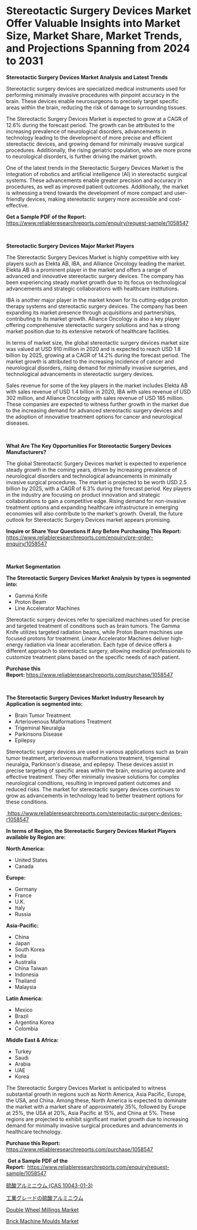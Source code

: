 <p><h1>Stereotactic Surgery Devices Market Offer Valuable Insights into Market Size, Market Share, Market Trends, and Projections Spanning from 2024 to 2031</h1></p><p><strong>Stereotactic Surgery Devices Market Analysis and Latest Trends</strong></p>
<p><p>Stereotactic surgery devices are specialized medical instruments used for performing minimally invasive procedures with pinpoint accuracy in the brain. These devices enable neurosurgeons to precisely target specific areas within the brain, reducing the risk of damage to surrounding tissues.</p><p>The Stereotactic Surgery Devices Market is expected to grow at a CAGR of 12.6% during the forecast period. The growth can be attributed to the increasing prevalence of neurological disorders, advancements in technology leading to the development of more precise and efficient stereotactic devices, and growing demand for minimally invasive surgical procedures. Additionally, the rising geriatric population, who are more prone to neurological disorders, is further driving the market growth.</p><p>One of the latest trends in the Stereotactic Surgery Devices Market is the integration of robotics and artificial intelligence (AI) in stereotactic surgical systems. These advancements enable greater precision and accuracy in procedures, as well as improved patient outcomes. Additionally, the market is witnessing a trend towards the development of more compact and user-friendly devices, making stereotactic surgery more accessible and cost-effective.</p></p>
<p><strong>Get a Sample PDF of the Report:&nbsp;</strong> <a href="https://www.reliableresearchreports.com/enquiry/request-sample/1058547">https://www.reliableresearchreports.com/enquiry/request-sample/1058547</a></p>
<p>&nbsp;</p>
<p><strong>Stereotactic Surgery Devices Major Market Players</strong></p>
<p><p>The Stereotactic Surgery Devices Market is highly competitive with key players such as Elekta AB, IBA, and Alliance Oncology leading the market. Elekta AB is a prominent player in the market and offers a range of advanced and innovative stereotactic surgery devices. The company has been experiencing steady market growth due to its focus on technological advancements and strategic collaborations with healthcare institutions.</p><p>IBA is another major player in the market known for its cutting-edge proton therapy systems and stereotactic surgery devices. The company has been expanding its market presence through acquisitions and partnerships, contributing to its market growth. Alliance Oncology is also a key player offering comprehensive stereotactic surgery solutions and has a strong market position due to its extensive network of healthcare facilities.</p><p>In terms of market size, the global stereotactic surgery devices market size was valued at USD 910 million in 2020 and is expected to reach USD 1.8 billion by 2025, growing at a CAGR of 14.2% during the forecast period. The market growth is attributed to the increasing incidence of cancer and neurological disorders, rising demand for minimally invasive surgeries, and technological advancements in stereotactic surgery devices.</p><p>Sales revenue for some of the key players in the market includes Elekta AB with sales revenue of USD 1.4 billion in 2020, IBA with sales revenue of USD 302 million, and Alliance Oncology with sales revenue of USD 185 million. These companies are expected to witness further growth in the market due to the increasing demand for advanced stereotactic surgery devices and the adoption of innovative treatment options for cancer and neurological diseases.</p></p>
<p>&nbsp;</p>
<p><strong>What Are The Key Opportunities For Stereotactic Surgery Devices Manufacturers?</strong></p>
<p><p>The global Stereotactic Surgery Devices market is expected to experience steady growth in the coming years, driven by increasing prevalence of neurological disorders and technological advancements in minimally invasive surgical procedures. The market is projected to be worth USD 2.5 billion by 2025, with a CAGR of 6.3% during the forecast period. Key players in the industry are focusing on product innovation and strategic collaborations to gain a competitive edge. Rising demand for non-invasive treatment options and expanding healthcare infrastructure in emerging economies will also contribute to the market's growth. Overall, the future outlook for Stereotactic Surgery Devices market appears promising.</p></p>
<p><strong>Inquire or Share Your Questions If Any Before Purchasing This Report:</strong> <a href="https://www.reliableresearchreports.com/enquiry/pre-order-enquiry/1058547">https://www.reliableresearchreports.com/enquiry/pre-order-enquiry/1058547</a></p>
<p>&nbsp;</p>
<p><strong>Market Segmentation</strong></p>
<p><strong>The Stereotactic Surgery Devices Market Analysis by types is segmented into:</strong></p>
<p><ul><li>Gamma Knife</li><li>Proton Beam</li><li>Line Accelerator Machines</li></ul></p>
<p><p>Stereotactic surgery devices refer to specialized machines used for precise and targeted treatment of conditions such as brain tumors. The Gamma Knife utilizes targeted radiation beams, while Proton Beam machines use focused protons for treatment. Linear Accelerator Machines deliver high-energy radiation via linear acceleration. Each type of device offers a different approach to stereotactic surgery, allowing medical professionals to customize treatment plans based on the specific needs of each patient.</p></p>
<p><strong>Purchase this Report:&nbsp;</strong><a href="https://www.reliableresearchreports.com/purchase/1058547">https://www.reliableresearchreports.com/purchase/1058547</a></p>
<p>&nbsp;</p>
<p><strong>The Stereotactic Surgery Devices Market Industry Research by Application is segmented into:</strong></p>
<p><ul><li>Brain Tumor Treatment</li><li>Arteriovenous Malformations Treatment</li><li>Trigeminal Neuralgia</li><li>Parkinsons Disease</li><li>Epilepsy</li></ul></p>
<p><p>Stereotactic surgery devices are used in various applications such as brain tumor treatment, arteriovenous malformations treatment, trigeminal neuralgia, Parkinson's disease, and epilepsy. These devices assist in precise targeting of specific areas within the brain, ensuring accurate and effective treatment. They offer minimally invasive solutions for complex neurological conditions, resulting in improved patient outcomes and reduced risks. The market for stereotactic surgery devices continues to grow as advancements in technology lead to better treatment options for these conditions.</p></p>
<p><a href="https://www.reliableresearchreports.com/stereotactic-surgery-devices-r1058547">&nbsp;https://www.reliableresearchreports.com/stereotactic-surgery-devices-r1058547</a></p>
<p><strong>In terms of Region, the Stereotactic Surgery Devices Market Players available by Region are:</strong></p>
<p>
    <p> <strong> North America: </strong>
        <ul>
            <li>United States</li>
            <li>Canada</li>
        </ul>
        </p> 
    <p> <strong> Europe: </strong>
        <ul>
            <li>Germany</li>
            <li>France</li>
            <li>U.K.</li>
            <li>Italy</li>
            <li>Russia</li>
        </ul>
        </p> 
    <p> <strong> Asia-Pacific: </strong>
        <ul>
            <li>China</li>
            <li>Japan</li>
            <li>South Korea</li>
            <li>India</li>
            <li>Australia</li>
            <li>China Taiwan</li>
            <li>Indonesia</li>
            <li>Thailand</li>
            <li>Malaysia</li>
        </ul>
        </p> 
    <p> <strong> Latin America: </strong>
        <ul>
            <li>Mexico</li>
            <li>Brazil</li>
            <li>Argentina Korea</li>
            <li>Colombia</li>
        </ul>
        </p> 
    <p> <strong> Middle East & Africa: </strong>
        <ul>
            <li>Turkey</li>
            <li>Saudi</li>
            <li>Arabia</li>
            <li>UAE</li>
            <li>Korea</li>
        </ul>
    </p>
    </p>
<p><p>The Stereotactic Surgery Devices Market is anticipated to witness substantial growth in regions such as North America, Asia Pacific, Europe, the USA, and China. Among these, North America is expected to dominate the market with a market share of approximately 35%, followed by Europe at 25%, the USA at 20%, Asia Pacific at 15%, and China at 5%. These regions are projected to exhibit significant market growth due to increasing demand for minimally invasive surgical procedures and advancements in healthcare technology.</p></p>
<p><strong>Purchase this Report: </strong><a href="https://www.reliableresearchreports.com/purchase/1058547">https://www.reliableresearchreports.com/purchase/1058547</a></p>
<p>&nbsp;<strong>Get a Sample PDF of the Report:&nbsp;&nbsp;</strong><a href="https://www.reliableresearchreports.com/enquiry/request-sample/1058547">https://www.reliableresearchreports.com/enquiry/request-sample/1058547</a></p>
<p><strong></strong></p>
<p><p><a href="https://github.com/JoanaNitzsche/Market-Research-Report-List-1/blob/main/8434461168163.md">硫酸アルミニウム (CAS 10043-01-3)</a></p><p><a href="https://github.com/LenoraKris2023/Market-Research-Report-List-1/blob/main/9593510168162.md">工業グレードの硫酸アルミニウム</a></p><p><a href="https://github.com/MaraKoelpin2023/Market-Research-Report-List-1/blob/main/double-wheel-millings-market.md">Double Wheel Millings Market</a></p><p><a href="https://github.com/maudAbbott7/Market-Research-Report-List-1/blob/main/brick-machine-moulds-market.md">Brick Machine Moulds Market</a></p></p>